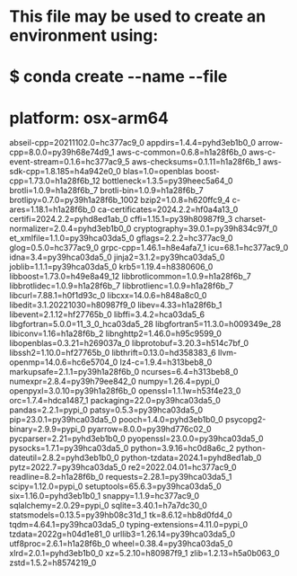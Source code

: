 # This file may be used to create an environment using:
# $ conda create --name <env> --file <this file>
# platform: osx-arm64
abseil-cpp=20211102.0=hc377ac9_0
appdirs=1.4.4=pyhd3eb1b0_0
arrow-cpp=8.0.0=py39h68e74d9_1
aws-c-common=0.6.8=h1a28f6b_0
aws-c-event-stream=0.1.6=hc377ac9_5
aws-checksums=0.1.11=h1a28f6b_1
aws-sdk-cpp=1.8.185=h4a942e0_0
blas=1.0=openblas
boost-cpp=1.73.0=h1a28f6b_12
bottleneck=1.3.5=py39heec5a64_0
brotli=1.0.9=h1a28f6b_7
brotli-bin=1.0.9=h1a28f6b_7
brotlipy=0.7.0=py39h1a28f6b_1002
bzip2=1.0.8=h620ffc9_4
c-ares=1.18.1=h1a28f6b_0
ca-certificates=2024.2.2=hf0a4a13_0
certifi=2024.2.2=pyhd8ed1ab_0
cffi=1.15.1=py39h80987f9_3
charset-normalizer=2.0.4=pyhd3eb1b0_0
cryptography=39.0.1=py39h834c97f_0
et_xmlfile=1.1.0=py39hca03da5_0
gflags=2.2.2=hc377ac9_0
glog=0.5.0=hc377ac9_0
grpc-cpp=1.46.1=h8e4afa7_1
icu=68.1=hc377ac9_0
idna=3.4=py39hca03da5_0
jinja2=3.1.2=py39hca03da5_0
joblib=1.1.1=py39hca03da5_0
krb5=1.19.4=h8380606_0
libboost=1.73.0=h49e8a49_12
libbrotlicommon=1.0.9=h1a28f6b_7
libbrotlidec=1.0.9=h1a28f6b_7
libbrotlienc=1.0.9=h1a28f6b_7
libcurl=7.88.1=h0f1d93c_0
libcxx=14.0.6=h848a8c0_0
libedit=3.1.20221030=h80987f9_0
libev=4.33=h1a28f6b_1
libevent=2.1.12=hf27765b_0
libffi=3.4.2=hca03da5_6
libgfortran=5.0.0=11_3_0_hca03da5_28
libgfortran5=11.3.0=h009349e_28
libiconv=1.16=h1a28f6b_2
libnghttp2=1.46.0=h95c9599_0
libopenblas=0.3.21=h269037a_0
libprotobuf=3.20.3=h514c7bf_0
libssh2=1.10.0=hf27765b_0
libthrift=0.13.0=hd358383_6
llvm-openmp=14.0.6=hc6e5704_0
lz4-c=1.9.4=h313beb8_0
markupsafe=2.1.1=py39h1a28f6b_0
ncurses=6.4=h313beb8_0
numexpr=2.8.4=py39h79ee842_0
numpy=1.26.4=pypi_0
openpyxl=3.0.10=py39h1a28f6b_0
openssl=1.1.1w=h53f4e23_0
orc=1.7.4=hdca1487_1
packaging=22.0=py39hca03da5_0
pandas=2.2.1=pypi_0
patsy=0.5.3=py39hca03da5_0
pip=23.0.1=py39hca03da5_0
pooch=1.4.0=pyhd3eb1b0_0
psycopg2-binary=2.9.9=pypi_0
pyarrow=8.0.0=py39hd776c02_0
pycparser=2.21=pyhd3eb1b0_0
pyopenssl=23.0.0=py39hca03da5_0
pysocks=1.7.1=py39hca03da5_0
python=3.9.16=hc0d8a6c_2
python-dateutil=2.8.2=pyhd3eb1b0_0
python-tzdata=2024.1=pyhd8ed1ab_0
pytz=2022.7=py39hca03da5_0
re2=2022.04.01=hc377ac9_0
readline=8.2=h1a28f6b_0
requests=2.28.1=py39hca03da5_1
scipy=1.12.0=pypi_0
setuptools=65.6.3=py39hca03da5_0
six=1.16.0=pyhd3eb1b0_1
snappy=1.1.9=hc377ac9_0
sqlalchemy=2.0.29=pypi_0
sqlite=3.40.1=h7a7dc30_0
statsmodels=0.13.5=py39hb08c31d_1
tk=8.6.12=hb8d0fd4_0
tqdm=4.64.1=py39hca03da5_0
typing-extensions=4.11.0=pypi_0
tzdata=2022g=h04d1e81_0
urllib3=1.26.14=py39hca03da5_0
utf8proc=2.6.1=h1a28f6b_0
wheel=0.38.4=py39hca03da5_0
xlrd=2.0.1=pyhd3eb1b0_0
xz=5.2.10=h80987f9_1
zlib=1.2.13=h5a0b063_0
zstd=1.5.2=h8574219_0

